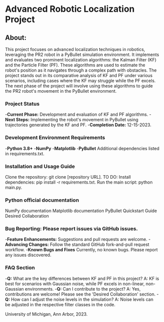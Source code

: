 # Advanced Robotic Localization Project

## About:
This project focuses on advanced localization techniques in robotics, leveraging the PR2 robot in a PyBullet simulation environment. It implements and evaluates two prominent localization algorithms: the Kalman Filter (KF) and the Particle Filter (PF). These algorithms are used to estimate the robot's position as it navigates through a complex path with obstacles. The project stands out in its comparative analysis of KF and PF under various scenarios, including cases where the KF may struggle while the PF excels. The next phase of the project will involve using these algorithms to guide the PR2 robot's movement in the PyBullet environment. 

### Project Status
-**Current Phase:** Development and evaluation of KF and PF algorithms.
-**Next Steps:** Implementing the robot's movement in PyBullet using trajectories generated by the KF and PF.
-**Completion Date:** 12-15-2023.

### Development Environment Requirements
-**Python 3.8+**
-**NumPy**
-**Matplotlib**
-**PyBullet**
Additional dependencies listed in requirements.txt.

### Installation and Usage Guide
Clone the repository: git clone [repository URL]. TO DO:
Install dependencies: pip install -r requirements.txt.
Run the main script: python main.py.

### Python official documentation
NumPy documentation
Matplotlib documentation
PyBullet Quickstart Guide
Desired Collaboration

### Bug Reporting: Please report issues via GitHub issues.
-**Feature Enhancements:** Suggestions and pull requests are welcome.
-**Advancing Changes:** Follow the standard GitHub fork-and-pull request workflow.
-**Known Bugs and Fixes**
Currently, no known bugs. Please report any issues discovered.

### FAQ Section
-**Q:** What are the key differences between KF and PF in this project?
A: KF is best for scenarios with Gaussian noise, while PF excels in non-linear, non-Gaussian environments.
-**Q:** Can I contribute to the project?
A: Yes, contributions are welcome! Please see the 'Desired Collaboration' section.
-**Q:** How can I adjust the noise levels in the simulation?
A: Noise levels can be adjusted in the respective filter classes in the code.

University of Michigan, Ann Arbor, 2023.

